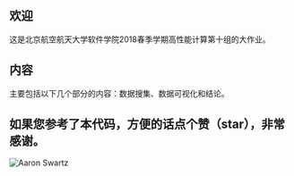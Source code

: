 ## 欢迎

这是北京航空航天大学软件学院2018春季学期高性能计算第十组的大作业。

## 内容

主要包括以下几个部分的内容：数据搜集、数据可视化和结论。

## 如果您参考了本代码，方便的话点个赞（star），非常感谢。

![Aaron Swartz](https://github.com/iamweixiaohang/CJSDatafromTeam10/blob/master/JavaScript/star.png)
